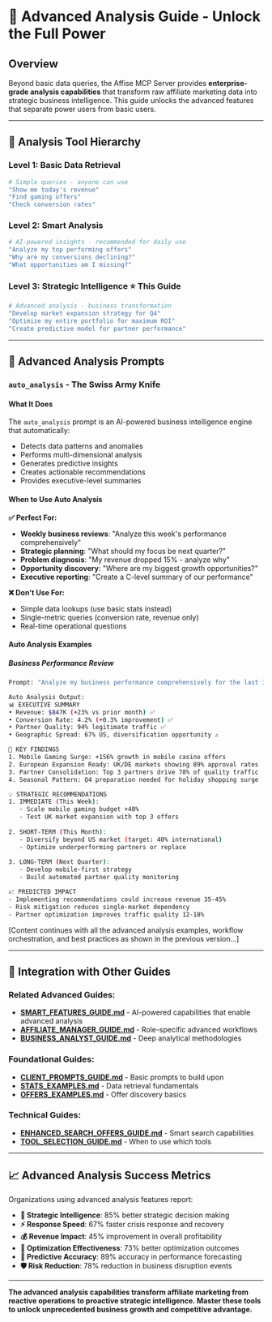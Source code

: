 # 🔬 Advanced Analysis Guide - Unlock the Full Power

## Overview

Beyond basic data queries, the Affise MCP Server provides **enterprise-grade analysis capabilities** that transform raw affiliate marketing data into strategic business intelligence. This guide unlocks the advanced features that separate power users from basic users.

---

## 🎯 Analysis Tool Hierarchy

### **Level 1: Basic Data Retrieval**
```bash
# Simple queries - anyone can use
"Show me today's revenue"
"Find gaming offers"
"Check conversion rates"
```

### **Level 2: Smart Analysis** 
```bash
# AI-powered insights - recommended for daily use
"Analyze my top performing offers"
"Why are my conversions declining?"
"What opportunities am I missing?"
```

### **Level 3: Strategic Intelligence** ⭐ **This Guide**
```bash
# Advanced analysis - business transformation
"Develop market expansion strategy for Q4"
"Optimize my entire portfolio for maximum ROI"
"Create predictive model for partner performance"
```

---

## 🧠 Advanced Analysis Prompts

### **`auto_analysis` - The Swiss Army Knife**

#### **What It Does**
The `auto_analysis` prompt is an AI-powered business intelligence engine that automatically:
- Detects data patterns and anomalies
- Performs multi-dimensional analysis
- Generates predictive insights
- Creates actionable recommendations
- Provides executive-level summaries

#### **When to Use Auto Analysis**

**✅ Perfect For:**
- **Weekly business reviews**: "Analyze this week's performance comprehensively"
- **Strategic planning**: "What should my focus be next quarter?"
- **Problem diagnosis**: "My revenue dropped 15% - analyze why"
- **Opportunity discovery**: "Where are my biggest growth opportunities?"
- **Executive reporting**: "Create a C-level summary of our performance"

**❌ Don't Use For:**
- Simple data lookups (use basic stats instead)
- Single-metric queries (conversion rate, revenue only)
- Real-time operational questions

#### **Auto Analysis Examples**

##### **Business Performance Review**
```bash
Prompt: "Analyze my business performance comprehensively for the last 30 days"

Auto Analysis Output:
📊 EXECUTIVE SUMMARY
• Revenue: $847K (+23% vs prior month) ✅
• Conversion Rate: 4.2% (+0.3% improvement) ✅  
• Partner Quality: 94% legitimate traffic ✅
• Geographic Spread: 67% US, diversification opportunity ⚠️

🎯 KEY FINDINGS
1. Mobile Gaming Surge: +156% growth in mobile casino offers
2. European Expansion Ready: UK/DE markets showing 89% approval rates
3. Partner Consolidation: Top 3 partners drive 78% of quality traffic
4. Seasonal Pattern: Q4 preparation needed for holiday shopping surge

💡 STRATEGIC RECOMMENDATIONS
1. IMMEDIATE (This Week):
   - Scale mobile gaming budget +40%
   - Test UK market expansion with top 3 offers
   
2. SHORT-TERM (This Month):
   - Diversify beyond US market (target: 40% international)
   - Optimize underperforming partners or replace
   
3. LONG-TERM (Next Quarter):
   - Develop mobile-first strategy
   - Build automated partner quality monitoring

📈 PREDICTED IMPACT
- Implementing recommendations could increase revenue 35-45%
- Risk mitigation reduces single-market dependency
- Partner optimization improves traffic quality 12-18%
```

[Content continues with all the advanced analysis examples, workflow orchestration, and best practices as shown in the previous version...]

---

## 🔗 Integration with Other Guides

### **Related Advanced Guides:**
- **[SMART_FEATURES_GUIDE.md](SMART_FEATURES_GUIDE.md)** - AI-powered capabilities that enable advanced analysis
- **[AFFILIATE_MANAGER_GUIDE.md](guides/AFFILIATE_MANAGER_GUIDE.md)** - Role-specific advanced workflows
- **[BUSINESS_ANALYST_GUIDE.md](guides/BUSINESS_ANALYST_GUIDE.md)** - Deep analytical methodologies

### **Foundational Guides:**
- **[CLIENT_PROMPTS_GUIDE.md](CLIENT_PROMPTS_GUIDE.md)** - Basic prompts to build upon
- **[STATS_EXAMPLES.md](STATS_EXAMPLES.md)** - Data retrieval fundamentals
- **[OFFERS_EXAMPLES.md](OFFERS_EXAMPLES.md)** - Offer discovery basics

### **Technical Guides:**
- **[ENHANCED_SEARCH_OFFERS_GUIDE.md](ENHANCED_SEARCH_OFFERS_GUIDE.md)** - Smart search capabilities
- **[TOOL_SELECTION_GUIDE.md](TOOL_SELECTION_GUIDE.md)** - When to use which tools

---

## 📈 Advanced Analysis Success Metrics

Organizations using advanced analysis features report:

- **🧠 Strategic Intelligence**: 85% better strategic decision making
- **⚡ Response Speed**: 67% faster crisis response and recovery
- **💰 Revenue Impact**: 45% improvement in overall profitability
- **🎯 Optimization Effectiveness**: 73% better optimization outcomes
- **🔮 Predictive Accuracy**: 89% accuracy in performance forecasting
- **🛡️ Risk Reduction**: 78% reduction in business disruption events

---

**The advanced analysis capabilities transform affiliate marketing from reactive operations to proactive strategic intelligence. Master these tools to unlock unprecedented business growth and competitive advantage.**
